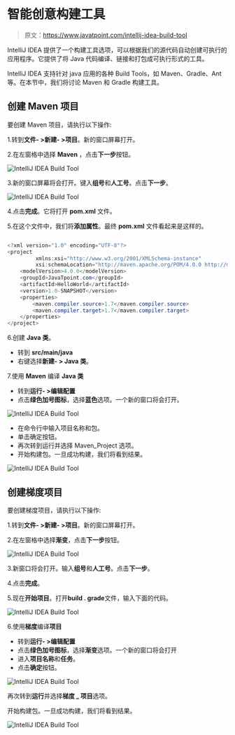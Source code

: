 # 智能创意构建工具

> 原文：<https://www.javatpoint.com/intellij-idea-build-tool>

IntelliJ IDEA 提供了一个构建工具选项，可以根据我们的源代码自动创建可执行的应用程序。它提供了将 Java 代码编译、链接和打包成可执行形式的工具。

IntelliJ IDEA 支持针对 java 应用的各种 Build Tools，如 Maven、Gradle、Ant 等。在本节中，我们将讨论 Maven 和 Gradle 构建工具。

## 创建 Maven 项目

要创建 Maven 项目，请执行以下操作:

1.转到**文件- >新建- >项目**。新的窗口屏幕打开。

2.在左窗格中选择 **Maven** ，点击**下一步**按钮。

![IntelliJ IDEA Build Tool](img/85a402841d1c8b45046a2ea3150adcff.png)

3.新的窗口屏幕将会打开。键入**组号**和**人工号**。点击**下一步**。

![IntelliJ IDEA Build Tool](img/b6b0bba8664dfe629bedcf17336acba1.png)

4.点击**完成**。它将打开 **pom.xml** 文件。

5.在这个文件中，我们将**添加属性**。最终 **pom.xml** 文件看起来是这样的。

```java

<?xml version="1.0" encoding="UTF-8"?>
<project 
         xmlns:xsi="http://www.w3.org/2001/XMLSchema-instance"
         xsi:schemaLocation="http://maven.apache.org/POM/4.0.0 http://maven.apache.org/xsd/maven-4.0.0.xsd">
    <modelVersion>4.0.0</modelVersion>
    <groupId>JavaTpoint.com</groupId>
    <artifactId>HelloWorld</artifactId>
    <version>1.0-SNAPSHOT</version>
    <properties>
        <maven.compiler.source>1.7</maven.compiler.source>
        <maven.compiler.target>1.7</maven.compiler.target>
    </properties>
</project>

```

6.创建 **Java 类**。

*   转到 **src/main/java**
*   右键选择**新建- > Java 类**。

7.使用 **Maven** 编译 **Java 类**

*   转到**运行- >编辑配置**
*   点击**绿色加号图标**，选择**蓝色**选项。一个新的窗口将会打开。

![IntelliJ IDEA Build Tool](img/3873f587ffb9250f4907ec65923db4fb.png)

*   在命令行中输入项目名称和包。
*   单击确定按钮。
*   再次转到运行并选择 Maven_Project 选项。
*   开始构建包。一旦成功构建，我们将看到结果。

![IntelliJ IDEA Build Tool](img/312d0823f7989a8d732092ebee0cbe73.png)

## 创建梯度项目

要创建梯度项目，请执行以下操作:

1.转到**文件- >新建- >项目**。新的窗口屏幕打开。

2.在左窗格中选择**渐变**，点击**下一步**按钮。

![IntelliJ IDEA Build Tool](img/c78fd448dcd6762b77297718d720fc10.png)

3.新窗口将会打开。输入**组号**和**人工号**。点击**下一步**。

4.点击**完成**。

5.现在**开始项目**。打开**build . grade**文件，输入下面的代码。

![IntelliJ IDEA Build Tool](img/b488db29e763c8e0d713b9606eb48eca.png)

6.使用**梯度**编译**项目**

*   转到**运行- >编辑配置**
*   点击**绿色加号图标**，选择**渐变**选项。一个新的窗口将会打开
*   进入**项目名称**和**任务**。
*   点击**确定**按钮。

![IntelliJ IDEA Build Tool](img/e7b27d3247341054c05fbf284b0d9ff4.png)

再次转到**运行**并选择**梯度 _ 项目**选项。

开始构建包。一旦成功构建，我们将看到结果。

![IntelliJ IDEA Build Tool](img/753d0ef131c18991528e7c6874c7e82a.png)